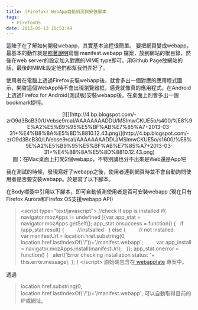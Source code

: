 ```yaml
---
title: (Firefox) WebApp自動偵測與安裝腳本
tags:
  - FirefoxOS
date: 2013-05-13 15:53:49
---
```


這陣子在了解如何開發webapp，其實基本流程很簡單。
要把網頁變成webapp，最基本的動作就是[照著說明](https://marketplace.firefox.com/developers/docs/quick_start)寫個 manifest.webapp 檔案，放到網站的根目錄，然後在web server的設定加入對應的MIME type即可。用Github Page放網站的話，最後的MIME設定他們都幫我們弄好了。

使用者在電腦上透過Firefox安裝webapp後，就會多出一個對應的應用程式圖示，開啓這個WebApp時不會出現瀏覽器框，感覺就像真的應用程式。在Android上透過Firefox for Android(測試版)安裝webapp後，在桌面上則會多出一個bookmark捷徑。

<div class="separator" style="clear: both; text-align: center;"></div><div class="separator" style="clear: both; text-align: center;">[![](http://4.bp.blogspot.com/-zrO9d3BcB30/UVebse9rcaI/AAAAAAAADDU/MSImwCKUE5o/s400/%E8%9E%A2%E5%B9%95%E5%BF%AB%E7%85%A7+2013-03-31+%E4%B8%8A%E5%8D%8810.12.43.png)](http://4.bp.blogspot.com/-zrO9d3BcB30/UVebse9rcaI/AAAAAAAADDU/MSImwCKUE5o/s1600/%E8%9E%A2%E5%B9%95%E5%BF%AB%E7%85%A7+2013-03-31+%E4%B8%8A%E5%8D%8810.12.43.png)</div><div style="text-align: center;">圖：在Mac桌面上打開2個webapp，不特別講也分不出來是Web還是App吧</div>

我在測試的時候，發現寫好了webapp之後，使用者連到網頁時並不會自動詢問使用者是否要安裝webapp。於是寫了以下腳本。

在Body標簽中引用以下腳本，即可自動偵測使用者是否可安裝webapp (現在只有Firefox Aurora和Firefox OS支援webapp API)

> &lt;script type="text/javascript"&gt;
> //check if app is installed
> if( navigator.mozApps != undefined ){var app_stat = navigator.mozApps.getSelf();
> app_stat.onsuccess = function() {
> &nbsp; if (app_stat.result) {
> &nbsp; &nbsp; &nbsp; &nbsp; //instsalled
> &nbsp; } else {
> &nbsp; &nbsp; &nbsp; &nbsp; // not installed
> &nbsp; &nbsp; &nbsp; &nbsp; var manifestUrl = location.href.substring(0, location.href.lastIndexOf('/'))+'/manifest.webapp';
> &nbsp; &nbsp; &nbsp; &nbsp; var app_install = navigator.mozApps.install(manifestUrl);
> &nbsp; }};
> app_stat.onerror = function() {
> &nbsp; alert('Error checking installation status: '+ this.error.message);
> };
> }
> &lt;/script&gt;&nbsp;原始碼包含在[ webapplate](https://github.com/gasolin/webapplate/blob/master/public/js/app_installer.js) 專案中。

 透過

> location.href.substring(0, location.href.lastIndexOf('/'))+'/manifest.webapp';
可以自動取得目前的IP或網址。